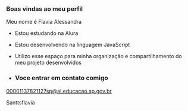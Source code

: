  ### Boas vindas ao meu perfil 

 Meu nome é Flavia Alessandra

- Estou estudando na Alura
- Estou desenvolvendo na linguagem JavaScript
- Utilizo esse espaço para minha organização e compartilhamento do meu projeto desenvolvidos

- ### Voce entrar em contato comigo

00001137821127sp@al.educacao.sp.gov.br

Santtsflavia

